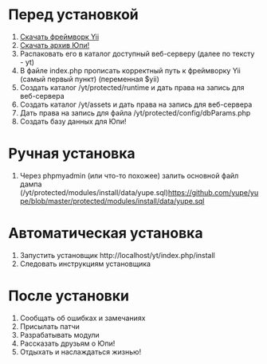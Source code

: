 # Перед установкой
1. [Скачать фреймворк Yii](http://www.yiiframework.com/download/)
1. [Скачать архив Юпи!](https://github.com/yupe/yupe/archives/master)
1. Распаковать его в каталог доступный веб-серверу (далее по тексту - yt)
1. В файле index.php прописать корректный путь к фреймворку Yii (самый первый пункт) (переменная $yii)
1. Создать каталог /yt/protected/runtime и дать права на запись для веб-сервера
1. Создать каталог /yt/assets и дать права на запись для веб-сервера
1. Дать права на запись для файла /yt/protected/config/dbParams.php
1. Создать базу данных для Юпи!

# Ручная установка
1. Через phpmyadmin (или что-то похожее) залить основной файл дампа (/yt/protected/modules/install/data/yupe.sql)https://github.com/yupe/yupe/blob/master/protected/modules/install/data/yupe.sql

# Автоматическая установка
1. Запустить установщик http://localhost/yt/index.php/install
1. Следовать инструкциям установщика

# После установки
1. Сообщать об ошибках и замечаниях
1. Присылать патчи
1. Разрабатывать модули
1. Рассказать друзьям о Юпи!
1. Отдыхать и наслаждаться жизнью!
